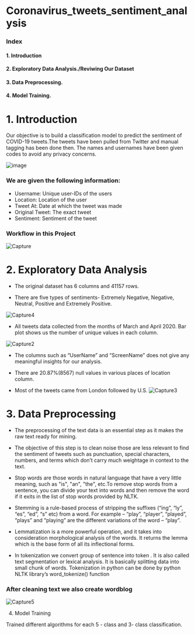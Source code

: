 # Coronavirus_tweets_sentiment_analysis



### Index
#### 1. Introduction
#### 2. Exploratory Data Analysis./Reviwing Our Dataset
#### 3. Data Preprocessing.
#### 4. Model Training.



# 1. Introduction

Our objective is to build a classification model to predict the sentiment of COVID-19 tweets.The tweets have been pulled from Twitter and manual tagging has been done then. The names and usernames have been given codes to avoid any privacy concerns.

![image](https://user-images.githubusercontent.com/83903018/124346241-60aa9b80-dbfb-11eb-97a3-a9251066302c.png)

### We are given the following information:

* Username: Unique user-IDs of the users
* Location: Location of the user
* Tweet At: Date at which the tweet was made
* Original Tweet: The exact tweet
* Sentiment: Sentiment of the tweet

### Workflow in this Project

![Capture](https://user-images.githubusercontent.com/82259772/130586521-be05913c-1b2f-4a20-85f2-1982a833daeb.PNG)

# 2. Exploratory Data Analysis

* The original dataset has 6 columns and 41157 rows.

* There are five types of sentiments- Extremely Negative, Negative, Neutral, Positive and Extremely Positive.

![Capture4](https://user-images.githubusercontent.com/82259772/130582963-6cb693e3-56f2-4be1-a955-ac31b989031a.PNG)

* All tweets data collected from the months of March and April 2020. Bar plot shows us the number of unique values in each column.

![Capture2](https://user-images.githubusercontent.com/82259772/130583054-5a72da4c-329e-4dc8-9fd7-b5872b328322.PNG)

* The columns such as “UserName” and “ScreenName” does not give any meaningful insights for our analysis.

* There are 20.87%(8567) null values in various places of location column. 

* Most of the tweets came from London followed by U.S.
![Capture3](https://user-images.githubusercontent.com/82259772/130583140-b8b4d2fb-62e5-44fa-8fbe-8d882d1de497.PNG)


# 3. Data Preprocessing

* The preprocessing of the text data is an essential step as it makes the raw text ready for mining.

* The objective of this step is to clean noise those are less relevant to find the sentiment of tweets such as punctuation, special characters, numbers, and terms which don’t carry much weightage in context to the text.

* Stop words are those words in natural language that have a very little meaning, such as "is", "an", "the", etc.To remove stop words from a sentence, you can divide your text into words and then remove the word if it exits in the list of stop words provided by NLTK.

* Stemming is a rule-based process of stripping the suffixes (“ing”, “ly”, “es”, “ed”, “s” etc) from a word. For example – “play”, “player”, “played”, “plays” and “playing” are the different variations of the word – “play”.

* Lemmatization is a more powerful operation, and it takes into consideration morphological analysis of the words. It returns the lemma which is the base form of all its inflectional forms.

* In tokenization we convert group of sentence into token . It is also called text segmentation or lexical analysis. It is basically splitting data into small chunk of words. Tokenization in python can be done by python NLTK library’s word_tokenize() function


### After cleaning text we also create wordblog


![Capture5](https://user-images.githubusercontent.com/82259772/130586193-9eea8926-321f-452f-9af0-118f1276e9aa.PNG)

4. Model Training

Trained different algorithms for each 5 - class and 3- class classification.
